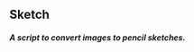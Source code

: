<!DOCTYPE html>
<html>
<head>
</head>
<body>
<h2>Sketch</h2>
<h5>A script to convert images to pencil sketches.</h5>
</body>
</html>